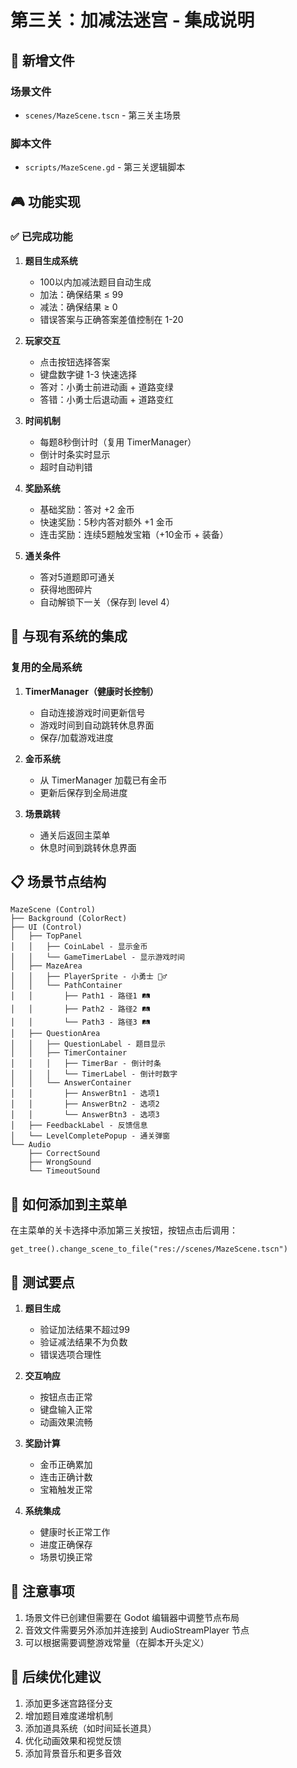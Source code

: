 # 第三关：加减法迷宫 - 集成说明

## 📁 新增文件

### 场景文件
- `scenes/MazeScene.tscn` - 第三关主场景

### 脚本文件
- `scripts/MazeScene.gd` - 第三关逻辑脚本

## 🎮 功能实现

### ✅ 已完成功能

1. **题目生成系统**
   - 100以内加减法题目自动生成
   - 加法：确保结果 ≤ 99
   - 减法：确保结果 ≥ 0
   - 错误答案与正确答案差值控制在 1-20

2. **玩家交互**
   - 点击按钮选择答案
   - 键盘数字键 1-3 快速选择
   - 答对：小勇士前进动画 + 道路变绿
   - 答错：小勇士后退动画 + 道路变红

3. **时间机制**
   - 每题8秒倒计时（复用 TimerManager）
   - 倒计时条实时显示
   - 超时自动判错

4. **奖励系统**
   - 基础奖励：答对 +2 金币
   - 快速奖励：5秒内答对额外 +1 金币
   - 连击奖励：连续5题触发宝箱（+10金币 + 装备）

5. **通关条件**
   - 答对5道题即可通关
   - 获得地图碎片
   - 自动解锁下一关（保存到 level 4）

## 🔧 与现有系统的集成

### 复用的全局系统

1. **TimerManager（健康时长控制）**
   - 自动连接游戏时间更新信号
   - 游戏时间到自动跳转休息界面
   - 保存/加载游戏进度

2. **金币系统**
   - 从 TimerManager 加载已有金币
   - 更新后保存到全局进度

3. **场景跳转**
   - 通关后返回主菜单
   - 休息时间到跳转休息界面

## 📋 场景节点结构

```
MazeScene (Control)
├── Background (ColorRect)
├── UI (Control)
│   ├── TopPanel
│   │   ├── CoinLabel - 显示金币
│   │   └── GameTimerLabel - 显示游戏时间
│   ├── MazeArea
│   │   ├── PlayerSprite - 小勇士 🧙‍♂️
│   │   └── PathContainer
│   │       ├── Path1 - 路径1 🛤️
│   │       ├── Path2 - 路径2 🛤️
│   │       └── Path3 - 路径3 🛤️
│   ├── QuestionArea
│   │   ├── QuestionLabel - 题目显示
│   │   ├── TimerContainer
│   │   │   ├── TimerBar - 倒计时条
│   │   │   └── TimerLabel - 倒计时数字
│   │   └── AnswerContainer
│   │       ├── AnswerBtn1 - 选项1
│   │       ├── AnswerBtn2 - 选项2
│   │       └── AnswerBtn3 - 选项3
│   ├── FeedbackLabel - 反馈信息
│   └── LevelCompletePopup - 通关弹窗
└── Audio
    ├── CorrectSound
    ├── WrongSound
    └── TimeoutSound
```

## 🚀 如何添加到主菜单

在主菜单的关卡选择中添加第三关按钮，按钮点击后调用：

```gdscript
get_tree().change_scene_to_file("res://scenes/MazeScene.tscn")
```

## 🎯 测试要点

1. **题目生成**
   - 验证加法结果不超过99
   - 验证减法结果不为负数
   - 错误选项合理性

2. **交互响应**
   - 按钮点击正常
   - 键盘输入正常
   - 动画效果流畅

3. **奖励计算**
   - 金币正确累加
   - 连击正确计数
   - 宝箱触发正常

4. **系统集成**
   - 健康时长正常工作
   - 进度正确保存
   - 场景切换正常

## 📝 注意事项

1. 场景文件已创建但需要在 Godot 编辑器中调整节点布局
2. 音效文件需要另外添加并连接到 AudioStreamPlayer 节点
3. 可以根据需要调整游戏常量（在脚本开头定义）

## 🔄 后续优化建议

1. 添加更多迷宫路径分支
2. 增加题目难度递增机制
3. 添加道具系统（如时间延长道具）
4. 优化动画效果和视觉反馈
5. 添加背景音乐和更多音效